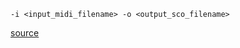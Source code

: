 `-i <input_midi_filename> -o <output_sco_filename>`

[source](http://www.csounds.com/istvan/html/scoreproc.html)
